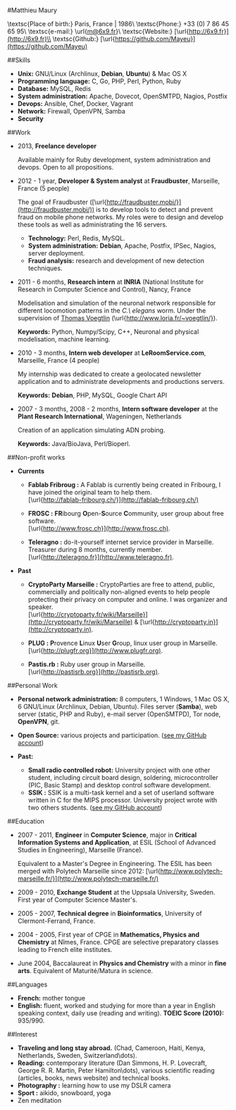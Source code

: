 #Matthieu Maury


\textsc{Place of birth:} Paris, France | 1986\\
\textsc{Phone:} +33 (0) 7 86 45 65 95\\
\textsc{e-mail:} \url{m@6x9.fr}\\
\textsc{Website:} [\url{http://6x9.fr}](http://6x9.fr)\\
\textsc{Github:} [\url{https://github.com/Mayeu}](https://github.com/Mayeu)

##Skills

*   **Unix:** GNU/Linux (Archlinux, **Debian**, **Ubuntu**) \& Mac OS X
*   **Programming language:** C, Go, PHP, Perl, Python, Ruby
*   **Database:** MySQL, Redis
*   **System administration:** Apache, Dovecot, OpenSMTPD, Nagios, Postfix
*   **Devops:** Ansible, Chef, Docker, Vagrant
*   **Network:** Firewall, OpenVPN, Samba
*   **Security**

##Work

*   2013, **Freelance developer**

    Available mainly for Ruby development, system administration and devops.
    Open to all propositions.

*   2012 - 1 year, **Developer \& System analyst** at **Fraudbuster**,
    Marseille, France (5 people)

    The goal of Fraudbuster
    ([\url{http://fraudbuster.mobi/}](http://fraudbuster.mobi/)) is to develop
    tools to detect and prevent fraud on mobile phone networks. My roles were
    to design and develop these tools as well as administrating the 16 servers.

    -   **Technology:** Perl, Redis, MySQL.
    -   **System administration:** **Debian**, Apache, Postfix, IPSec, Nagios,
        server deployment.
    -   **Fraud analysis:** research and development of new detection
        techniques.

*   2011 - 6 months, **Research intern** at **INRIA** (National Institute for
    Research in Computer Science and Control), Nancy, France

    Modelisation and simulation of the neuronal network responsible for
    different locomotion patterns in the *C.\ elegans* worm. Under the
    supervision of [Thomas Voegtlin](http://www.loria.fr/~voegtlin/)
    (\url{http://www.loria.fr/~voegtlin/}).

    **Keywords:** Python, Numpy/Scipy, C++, Neuronal and physical modelisation,
    machine learning.

*   2010 - 3 months, **Intern web developer** at **LeRoomService.com**,
    Marseille, France (4 people)

    My internship was dedicated to create a geolocated newsletter application
    and to administrate developments and productions servers.

    **Keywords:** **Debian**, PHP, MySQL, Google Chart API

*   2007 - 3 months, 2008 - 2 months, **Intern software developer** at the
    **Plant Research International**, Wageningen, Netherlands

    Creation of an application simulating ADN probing.

    **Keywords:** Java/BioJava, Perl/Bioperl.

##Non-profit works

*   **Currents**
    -   **Fablab Fribroug :** A Fablab is currently being created in Fribourg,
        I have joined the original team to help them.\
        [\url{http://fablab-fribourg.ch/}](http://fablab-fribourg.ch/)

    -   **FROSC :** **FR**ibourg **O**pen-**S**ource **C**ommunity, user group
        about free software.\
        [\url{http://www.frosc.ch}](http://www.frosc.ch).

    -   **Teleragno :** do-it-yourself internet service provider in Marseille.
        Treasurer during 8 months, currently member.\
        [\url{http://teleragno.fr}](http://www.teleragno.fr).

*   **Past**
    -   **CryptoParty Marseille :**  CryptoParties are free to attend, public,
        commercially and politically non-aligned events to help people
        protecting their privacy on computer and online. I was organizer and
        speaker.\
        [\url{http://cryptoparty.fr/wiki/Marseille}](http://cryptoparty.fr/wiki/Marseille)
        & [\url{http://cryptoparty.in}](http://cryptoparty.in).

    -   **PLUG :** **P**rovence **L**inux **U**ser **G**roup, linux user group
        in Marseille.\
        [\url{http://plugfr.org}](http://www.plugfr.org).

    -   **Pastis.rb :** Ruby user group in Marseille.\
        [\url{http://pastisrb.org}](http://pastisrb.org).

##Personal Work

*   **Personal network administration:** 8 computers, 1 Windows, 1 Mac OS X, 6
    GNU/Linux (Archlinux, Debian, Ubuntu). Files server (**Samba**), web server
    (static, PHP and Ruby), e-mail server (OpenSMTPD), Tor node, **OpenVPN**,
    git.
*   **Open Source:** various projects and participation. ([see my GitHub
    account](https://github.com/Mayeu))

*   **Past:**
    -   **Small radio controlled robot:** University project with one other
        student, including circuit board design, soldering, microcontroller
        (PIC, Basic Stamp) and desktop control software development.
    -   **SSIK :** SSIK is a multi-task kernel and a set of userland software
        written in C for the MIPS processor. University project wrote with two
        others students. ([see my GitHub
        account](https://github.com/Mayeu/OS-Project-SSIK))

##Education

*   2007 - 2011, **Engineer** in **Computer Science**, major in **Critical
    Information Systems and Application**, at ESIL (School of Advanced Studies
    in Engineering), Marseille (France).

    Equivalent to a Master's Degree in Engineering. The ESIL has been merged
    with Polytech Marseille since 2012:
    [\url{http://www.polytech-marseille.fr/}](http://www.polytech-marseille.fr/)

*   2009 - 2010, **Exchange Student** at the Uppsala University, Sweden.  First
    year of Computer Science Master's.

*   2005 - 2007, **Technical degree** in **Bioinformatics**, University of
    Clermont-Ferrand, France.

*   2004 - 2005, First year of CPGE in **Mathematics, Physics and Chemistry**
    at Nîmes, France.  CPGE are selective preparatory classes leading to French
    elite institutes.

*   June 2004, Baccalaureat in **Physics and Chemistry** with a minor in **fine
    arts**. Equivalent of Maturité/Matura in science.

##Languages

*   **French:** mother tongue
*   **English:** fluent, worked and studying for more than a year in English
    speaking context, daily use (reading and writing). **TOEIC Score (2010):**
    935/990.

##Interest

*   **Traveling and long stay abroad.** (Chad, Cameroon, Haiti, Kenya,
    Netherlands, Sweden, Switzerland\dots).
*   **Reading:** contemporary literature (Dan Simmons, H. P. Lovecraft, George
    R. R.  Martin, Peter Hamilton\dots), various scientific reading (articles,
    books, news website) and technical books.
*   **Photography :** learning how to use my DSLR camera
*   **Sport :** aikido, snowboard, yoga
*   Zen meditation
